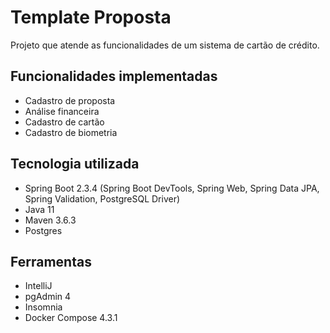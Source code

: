 # Template Proposta
Projeto que atende as funcionalidades de um sistema de cartão de crédito.

## Funcionalidades implementadas
- Cadastro de proposta
- Análise financeira
- Cadastro de cartão
- Cadastro de biometria

## Tecnologia utilizada

- Spring Boot 2.3.4 (Spring Boot DevTools, Spring Web, Spring Data JPA, Spring Validation, PostgreSQL Driver)
- Java 11
- Maven 3.6.3
- Postgres

## Ferramentas
- IntelliJ
- pgAdmin 4
- Insomnia
- Docker Compose 4.3.1

